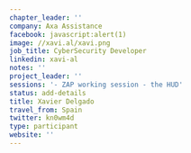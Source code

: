 ```yaml
---
chapter_leader: ''
company: Axa Assistance
facebook: javascript:alert(1)
image: //xavi.al/xavi.png
job_title: CyberSecurity Developer
linkedin: xavi-al
notes: ''
project_leader: ''
sessions: '- ZAP working session - the HUD'
status: add-details
title: Xavier Delgado
travel_from: Spain
twitter: kn0wm4d
type: participant
website: ''
---
```


<!-- put more details about participant here -->